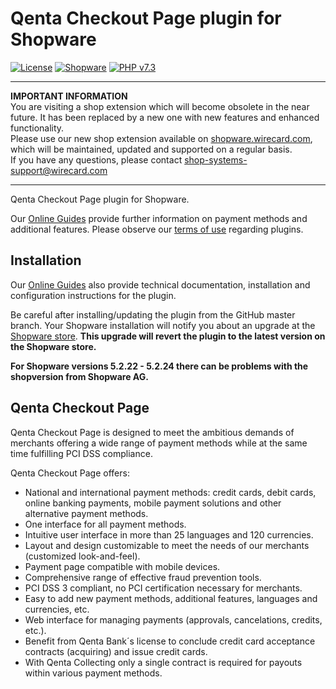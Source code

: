 # Qenta Checkout Page plugin for Shopware

[![License](https://img.shields.io/badge/license-GPLv2-blue.svg)](https://raw.githubusercontent.com/wirecard/shopware-qcp/master/LICENSE)
[![Shopware](https://img.shields.io/badge/Shopware-v5.2.0--v5.6.8-green.svg)](https://www.shopware.com/)
[![PHP v7.3](https://img.shields.io/badge/php-v7.3-yellow.svg)](http://www.php.net)

----
**IMPORTANT INFORMATION**  
You are visiting a shop extension which will become obsolete in the near future. It has been replaced by a new one with new features and enhanced functionality.   
Please use our new shop extension available on [shopware.wirecard.com](https://shopware.wirecard.com), which will be maintained, updated and supported on a regular basis.  
If you have any questions, please contact shop-systems-support@wirecard.com

----

Qenta Checkout Page plugin for Shopware. 

Our [Online Guides](https://guides.wirecard.at/) provide further information on payment methods and additional features. Please observe our [terms of use](https://guides.wirecard.at/shop_plugins:info#terms_of_use) regarding plugins.

## Installation
Our [Online Guides](https://guides.wirecard.at/shop_plugins:shopware_qcp:start "Installation details") also provide technical documentation, installation and configuration instructions for the plugin.

Be careful after installing/updating the plugin from the GitHub master branch. Your Shopware installation will notify you about an upgrade at the [Shopware store](http://store.shopware.com/wirecard01501/wirecard-checkout-page.html). **This upgrade will revert the plugin to the latest version on the Shopware store.**

**For Shopware versions 5.2.22 - 5.2.24 there can be problems with the shopversion from Shopware AG.**

## Qenta Checkout Page
Qenta Checkout Page is designed to meet the ambitious demands of merchants offering a wide range of payment methods while at the same time fulfilling PCI DSS compliance.

Qenta Checkout Page offers:
- National and international payment methods: credit cards, debit cards, online banking payments, mobile payment solutions and other alternative payment methods.
- One interface for all payment methods.
- Intuitive user interface in more than 25 languages and 120 currencies.
- Layout and design customizable to meet the needs of our merchants (customized look-and-feel).
- Payment page compatible with mobile devices.
- Comprehensive range of effective fraud prevention tools.
- PCI DSS 3 compliant, no PCI certification necessary for merchants.
- Easy to add new payment methods, additional features, languages and currencies, etc.
- Web interface for managing payments (approvals, cancelations, credits, etc.).
- Benefit from Qenta Bank´s license to conclude credit card acceptance contracts (acquiring) and issue credit cards.
- With Qenta Collecting only a single contract is required for payouts within various payment methods.
